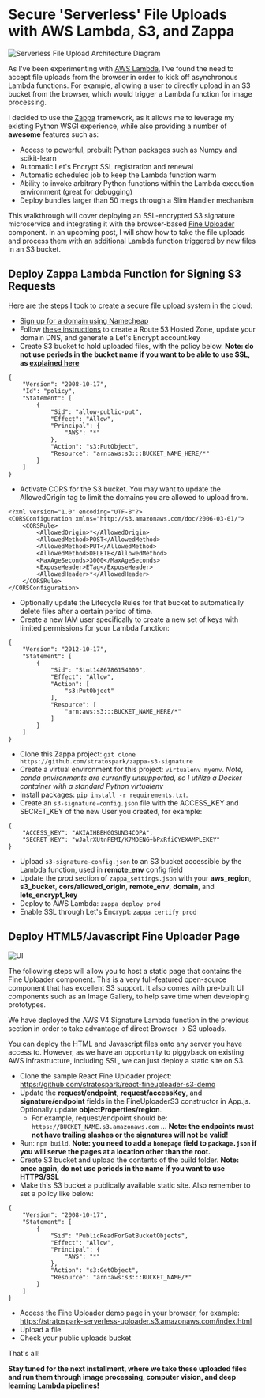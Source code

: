 
# Secure 'Serverless' File Uploads with AWS Lambda, S3, and Zappa

![Serverless File Upload Architecture Diagram](	
https://s3.amazonaws.com/stratospark/images/serverless_file_upload.jpg)

As I've been experimenting with [AWS Lambda](https://aws.amazon.com/lambda/), I've found the need to accept file uploads from the browser in order to kick off asynchronous Lambda functions. For example, allowing a user to directly upload in an S3 bucket from the browser, which would trigger a Lambda function for image processing.

I decided to use the [Zappa](https://github.com/Miserlou/Zappa) framework, as it allows me to leverage my existing Python WSGI experience, while also providing a number of **awesome** features such as:

* Access to powerful, prebuilt Python packages such as Numpy and scikit-learn
* Automatic Let's Encrypt SSL registration and renewal
* Automatic scheduled job to keep the Lambda function warm
* Ability to invoke arbitrary Python functions within the Lambda execution environment (great for debugging)
* Deploy bundles larger than 50 megs through a Slim Handler mechanism

This walkthrough will cover deploying an SSL-encrypted S3 signature microservice and integrating it with the browser-based [Fine Uploader](http://fineuploader.com/) component. In an upcoming post, I will show how to take the file uploads and process them with an additional Lambda function triggered by new files in an S3 bucket.

## Deploy Zappa Lambda Function for Signing S3 Requests

Here are the steps I took to create a secure file upload system in the cloud:

* [Sign up for a domain using Namecheap](https://ap.www.namecheap.com/Profile/Tools/Affiliate)
* Follow [these instructions](https://github.com/Miserlou/Zappa/blob/master/docs/domain_with_free_ssl_dns.md) to create a Route 53 Hosted Zone, update your domain DNS, and generate a Let's Encrypt account.key
* Create S3 bucket to hold uploaded files, with the policy below. **Note: do not use periods in the bucket name if you want to be able to use SSL, as [explained here](http://stackoverflow.com/questions/39396634/fine-uploader-upload-to-s3-over-https-error)**

```
{
	"Version": "2008-10-17",
	"Id": "policy",
	"Statement": [
		{
			"Sid": "allow-public-put",
			"Effect": "Allow",
			"Principal": {
				"AWS": "*"
			},
			"Action": "s3:PutObject",
			"Resource": "arn:aws:s3:::BUCKET_NAME_HERE/*"
		}
	]
}
```

* Activate CORS for the S3 bucket. You may want to update the AllowedOrigin tag to limit the domains you are allowed to upload from.

```
<?xml version="1.0" encoding="UTF-8"?>
<CORSConfiguration xmlns="http://s3.amazonaws.com/doc/2006-03-01/">
    <CORSRule>
        <AllowedOrigin>*</AllowedOrigin>
        <AllowedMethod>POST</AllowedMethod>
        <AllowedMethod>PUT</AllowedMethod>
        <AllowedMethod>DELETE</AllowedMethod>
        <MaxAgeSeconds>3000</MaxAgeSeconds>
        <ExposeHeader>ETag</ExposeHeader>
        <AllowedHeader>*</AllowedHeader>
    </CORSRule>
</CORSConfiguration>
```

* Optionally update the Lifecycle Rules for that bucket to automatically delete files after a certain period of time.
* Create a new IAM user specifically to create a new set of keys with limited permissions for your Lambda function:

```
{
    "Version": "2012-10-17",
    "Statement": [
        {
            "Sid": "Stmt1486786154000",
            "Effect": "Allow",
            "Action": [
                "s3:PutObject"
            ],
            "Resource": [
                "arn:aws:s3:::BUCKET_NAME_HERE/*"
            ]
        }
    ]
}
```

* Clone this Zappa project: `git clone https://github.com/stratospark/zappa-s3-signature`
* Create a virtual environment for this project: `virtualenv myenv`. *Note, conda environments are currently unsupported, so I utilize a Docker container with a standard Python virtualenv*
* Install packages: `pip install -r requirements.txt`. 
* Create an `s3-signature-config.json` file with the ACCESS_KEY and SECRET_KEY of the new User you created, for example:

```
{
    "ACCESS_KEY": "AKIAIHBBHGQSUN34COPA",
    "SECRET_KEY": "wJalrXUtnFEMI/K7MDENG+bPxRfiCYEXAMPLEKEY"
}
```

* Upload `s3-signature-config.json` to an S3 bucket accessible by the Lambda function, used in **remote_env** config field
* Update the *prod* section of `zappa_settings.json` with your **aws_region**, **s3_bucket**, **cors/allowed_origin**, **remote_env**, **domain**, and **lets_encrypt_key**
* Deploy to AWS Lambda: `zappa deploy prod`
* Enable SSL through Let's Encrypt: `zappa certify prod`

## Deploy HTML5/Javascript Fine Uploader Page

![UI](https://s3.amazonaws.com/stratospark/images/serverless_upload_ui.png)

The following steps will allow you to host a static page that contains the Fine Uploader component. This is a very full-featured open-source component that has excellent S3 support. It also comes with pre-built UI components such as an Image Gallery, to help save time when developing prototypes.

We have deployed the AWS V4 Signature Lambda function in the previous section in order to take advantage of direct Browser -> S3 uploads.

You can deploy the HTML and Javascript files onto any server you have access to. However, as we have an opportunity to piggyback on existing AWS infrastructure, including SSL, we can just deploy a static site on S3.

* Clone the sample React Fine Uploader project: https://github.com/stratospark/react-fineuploader-s3-demo
* Update the **request/endpoint**, **request/accessKey**, and **signature/endpoint** fields in the FineUploaderS3 constructor in App.js. Optionally update **objectProperties/region**. 
    * For example, request/endpoint should be: `https://BUCKET_NAME.s3.amazonaws.com` ...
    **Note: the endpoints must not have trailing slashes or the signatures will not be valid!**
* Run: ``npm build``. **Note: you need to add a `homepage` field to `package.json` if you will serve the pages at a location other than the root.**
* Create S3 bucket and upload the contents of the build folder. **Note: once again, do not use periods in the name if you want to use HTTPS/SSL**
* Make this S3 bucket a publically available static site. Also remember to set a policy like below:

```
{
	"Version": "2008-10-17",
	"Statement": [
		{
			"Sid": "PublicReadForGetBucketObjects",
			"Effect": "Allow",
			"Principal": {
				"AWS": "*"
			},
			"Action": "s3:GetObject",
			"Resource": "arn:aws:s3:::BUCKET_NAME/*"
		}
	]
}
```

* Access the Fine Uploader demo page in your browser, for example: https://stratospark-serverless-uploader.s3.amazonaws.com/index.html
* Upload a file
* Check your public uploads bucket

That's all!

**Stay tuned for the next installment, where we take these uploaded files and run them through image processing, computer vision, and deep learning Lambda pipelines!**
